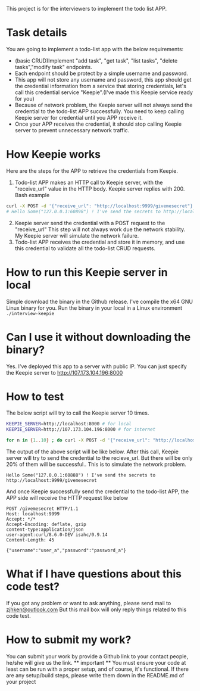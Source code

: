 This project is for the interviewers to implement the todo list APP.

# Task details
You are going to implement a todo-list app with the below requirements:
* (basic CRUD)Implement "add task", "get task", "list tasks", "delete tasks","modify task" endpoints.
* Each endpoint should be protect by a simple username and password.
* This app will not store any username and password, this app should get the credential information from a service that storing credentials, let's call this credential service "Keepie".(I've made this Keepie service ready for you)
* Because of network problem, the Keepie server will not always send the credential to the todo-list APP successfully. You need to keep calling Keepie server for credential until you APP receive it.
* Once your APP receives the credential, it should stop calling Keepie server to prevent unnecessary network traffic.

# How Keepie works
Here are the steps for the APP to retrieve the credentials from Keepie.
1. Todo-list APP makes an HTTP call to Keepie server, with the "receive_url" value in the HTTP body. Keepie server replies with 200.
Bash example
```bash
curl -X POST -d '{"receive_url": "http://localhost:9999/givemesecret"}' http://localhost:8000/sendSecretToMe
# Hello Some("127.0.0.1:60898") ! I've send the secrets to http://localhost:9999/givemesecret
```
2. Keepie server send the credential with a POST request to the "receive_url"
This step will not always work due the network stability. My Keepie server will simulate the network failure.
3. Todo-list APP receives the credential and store it in memory, and use this credential to validate all the todo-list CRUD requests.


# How to run this Keepie server in local
Simple download the binary in the Github release. I've compile the x64 GNU Linux binary for you.
Run the binary in your local in a Linux environment
`./interview-keepie`

# Can I use it without downloading the binary?
Yes. I've deployed this app to a server with public IP.
You can just specify the Keepie server to http://107.173.104.196:8000


# How to test 
The below script will try to call the Keepie server 10 times.
```bash
KEEPIE_SERVER=http://localhost:8000 # for local
KEEPIE_SERVER=http://107.173.104.196:8000 # for internet

for n in {1..10} ; do curl -X POST -d '{"receive_url": "http://localhost:9999/givemesecret"}' $KEEPIE_SERVER/sendSecretToMe; sleep 1; done
```

The output of the above script will be like below. After this call, Keepie server will try to send the credential to the recieve_url. But there will be only 20% of them will be successful.. This is to simulate the network problem.
```
Hello Some("127.0.0.1:60888") ! I've send the secrets to  http://localhost:9999/givemesecret
```

And once Keepie successfully send the credential to the todo-list APP, the APP side will receive the HTTP request like below
```
POST /givemesecret HTTP/1.1
Host: localhost:9999
Accept: */*
Accept-Encoding: deflate, gzip
content-type:application/json
user-agent:curl/8.6.0-DEV isahc/0.9.14
Content-Length: 45

{"username":"user_a","password":"password_a"}
```

# What if I have questions about this code test?
If you got any problem or want to ask anything, please send mail to zjhken@outlook.com
But this mail box will only reply things related to this code test.

# How to submit my work?
You can submit your work by provide a Github link to your contact people, he/she will give us the link.
** important **
You must ensure your code at least can be run with a proper setup, and of course, it's functional.
If there are any setup/build steps, please write them down in the README.md of your project